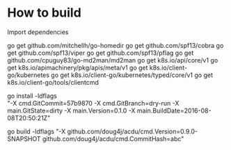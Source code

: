 # How to build

Import dependencies

go get github.com/mitchellh/go-homedir
go get github.com/spf13/cobra
go get github.com/spf13/viper
go get github.com/spf13/pflag
go get github.com/cpuguy83/go-md2man/md2man
go get k8s.io/api/core/v1
go get k8s.io/apimachinery/pkg/apis/meta/v1
go get k8s.io/client-go/kubernetes
go get k8s.io/client-go/kubernetes/typed/core/v1
go get k8s.io/client-go/tools/clientcmd

go install -ldflags \
    "-X cmd.GitCommit=57b9870 -X cmd.GitBranch=dry-run -X main.GitState=dirty -X main.Version=0.1.0 -X main.BuildDate=2016-08-08T20:50:21Z"

go build -ldflags "-X github.com/doug4j/acdu/cmd.Version=0.9.0-SNAPSHOT github.com/doug4j/acdu/cmd.CommitHash=abc"